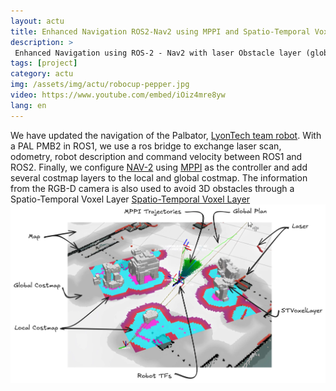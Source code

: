 ```yaml
---
layout: actu
title: Enhanced Navigation ROS2-Nav2 using MPPI and Spatio-Temporal Voxel Layed
description: > 
 Enhanced Navigation using ROS-2 - Nav2 with laser Obstacle layer (global and local costmap), Spatio-Temporal Voxel Layer (global and local costmap), MPPI Controller (PMB-2 Pal mobile based)
tags: [project]
category: actu
img: /assets/img/actu/robocup-pepper.jpg
video: https://www.youtube.com/embed/iOiz4mre8yw
lang: en
---
```

We have updated the navigation of the Palbator, [LyonTech team robot](https://robocup-lyontech.github.io/). 
With a PAL PMB2 in ROS1, we use a ros bridge to exchange laser scan, odometry, robot description and command velocity between ROS1 and ROS2.
Finally, we configure [NAV-2](https://docs.nav2.org/) using [MPPI](https://docs.nav2.org/configuration/packages/configuring-mppic.html) as the controller and add several costmap layers to the local and global costmap. 
The information from the RGB-D camera is also used to avoid 3D obstacles through a Spatio-Temporal Voxel Layer [Spatio-Temporal Voxel Layer](https://github.com/SteveMacenski/spatio_temporal_voxel_layer)
![Nav2 With MPPI and STVL](/assets/img/actu/post/nav2-MPPI-v1.jpg "Nav2 With MPPI and STVL")
